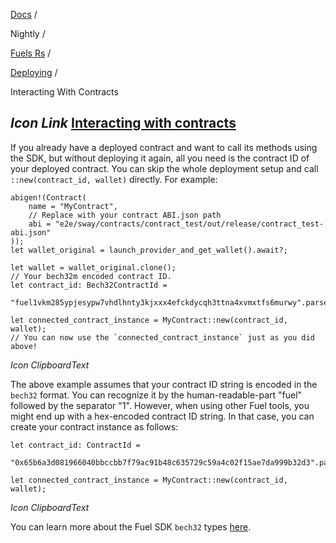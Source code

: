 [Docs](https://docs.fuel.network/) /

Nightly  /

[Fuels Rs](https://docs.fuel.network/docs/nightly/fuels-rs/) /

[Deploying](https://docs.fuel.network/docs/nightly/fuels-rs/deploying/) /

Interacting With Contracts

## _Icon Link_ [Interacting with contracts](https://docs.fuel.network/docs/nightly/fuels-rs/deploying/interacting-with-contracts/\#interacting-with-contracts)

If you already have a deployed contract and want to call its methods using the SDK, but without deploying it again, all you need is the contract ID of your deployed contract. You can skip the whole deployment setup and call `::new(contract_id, wallet)` directly. For example:

```fuel_Box fuel_Box-idXKMmm-css
abigen!(Contract(
    name = "MyContract",
    // Replace with your contract ABI.json path
    abi = "e2e/sway/contracts/contract_test/out/release/contract_test-abi.json"
));
let wallet_original = launch_provider_and_get_wallet().await?;

let wallet = wallet_original.clone();
// Your bech32m encoded contract ID.
let contract_id: Bech32ContractId =
    "fuel1vkm285ypjesypw7vhdlhnty3kjxxx4efckdycqh3ttna4xvmxtfs6murwy".parse()?;

let connected_contract_instance = MyContract::new(contract_id, wallet);
// You can now use the `connected_contract_instance` just as you did above!
```

_Icon ClipboardText_

The above example assumes that your contract ID string is encoded in the `bech32` format. You can recognize it by the human-readable-part "fuel" followed by the separator "1". However, when using other Fuel tools, you might end up with a hex-encoded contract ID string. In that case, you can create your contract instance as follows:

```fuel_Box fuel_Box-idXKMmm-css
let contract_id: ContractId =
    "0x65b6a3d081966040bbccbb7f79ac91b48c635729c59a4c02f15ae7da999b32d3".parse()?;

let connected_contract_instance = MyContract::new(contract_id, wallet);
```

_Icon ClipboardText_

You can learn more about the Fuel SDK `bech32` types [here](https://docs.fuel.network/docs/nightly/fuels-rs/types/bech32/).